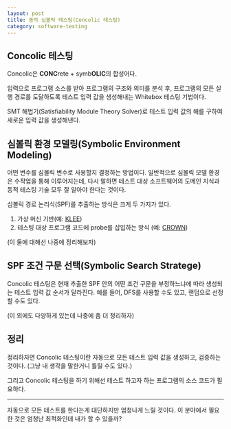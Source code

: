 ```yaml
---
layout: post
title: 동적 심볼릭 테스팅(Concolic 테스팅)
category: software-testing
---
```


## Concolic 테스팅
Concolic은 **CONC**rete + symb**OLIC**의 합성어다.

입력으로 프로그램 소스를 받아 프로그램의 구조와 의미를 분석 후, 프로그램의 모든 실행 경로를 도달하도록 테스트 입력 값을 생성해내는 Whitebox 테스팅 기법이다.

SMT 해법기(Satisfiability Module Theory Solver)로 테스트 입력 값의 해를 구하여 새로운 입력 값을 생성해낸다.

## 심볼릭 환경 모델링(Symbolic Environment Modeling)
어떤 변수를 심볼릭 변수로 사용할지 결정하는 방법이다. 일반적으로 심볼릭 모델 환경은 수작업을 통해 이루어지는데, 다시 말하면 테스트 대상 소프트웨어의 도메인 지식과 동적 테스팅 기술 모두 잘 알아야 한다는 것이다.

심볼릭 경로 논리식(SPF)를 추출하는 방식은 크게 두 가지가 있다.

1. 가상 머신 기반(예: [KLEE](https://klee-se.org/))
1. 테스팅 대상 프로그램 코드에 probe를 삽입하는 방식 (예: [CROWN](https://www.vpluslab.kr/solution))

(이 둘에 대해선 나중에 정리해보자)

## SPF 조건 구문 선택(Symbolic Search Stratege)
Concolic 테스팅은 현재 추출한 SPF 안의 어떤 조건 구문을 부정하느냐에 따라 생성되는 테스트 입력 값 순서가 달라진다.
예를 들어, DFS를 사용할 수도 있고, 랜덤으로 선정할 수도 있다.

(이 외에도 다양하게 있는데 나중에 좀 더 정리하자)

## 정리
정리하자면 Concolic 테스팅이란 자동으로 모든 테스트 입력 값을 생성하고, 검증하는 것이다. (그냥 내 생각을 말한거니 틀릴 수도 있다.)

그리고 Concolic 테스팅을 하기 위해선 테스트 하고자 하는 프로그램의 소스 코드가 필요하다.

---

자동으로 모든 테스트를 한다는게 대단하지만 엄청나게 느릴 것이다. 이 분야에서 필요한 것은 엄청난 최적화인데 내가 할 수 있을까?